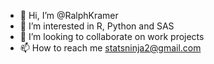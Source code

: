 - 👋 Hi, I’m @RalphKramer
- 👀 I’m interested in R, Python and SAS
- 💞️ I’m looking to collaborate on work projects
- 📫 How to reach me statsninja2@gmail.com 

<!---
RalphKramer/RalphKramer is a ✨ special ✨ repository because its `README.md` (this file) appears on your GitHub profile.
You can click the Preview link to take a look at your changes.
--->
